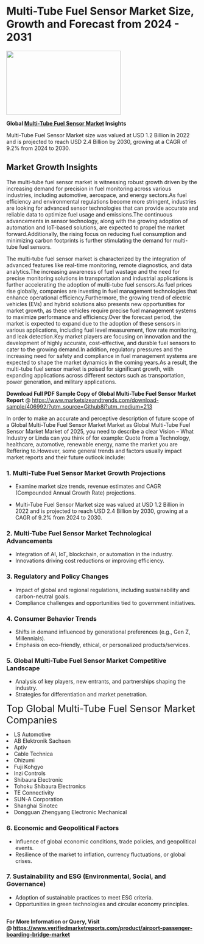 <H1>Multi-Tube Fuel Sensor Market Size, Growth and Forecast from 2024 - 2031</H1><img class="aligncenter size-medium wp-image-584254" src="https://thirdeyenews.in/wp-content/uploads/2024/09/Global-Market-Research-300x168.jpeg" alt="" width="300" height="168" /><p><strong>Global&nbsp;<a href="https://www.marketsizeandtrends.com/download-sample/406992/?utm_source=Github8j?utm_medium=213">Multi-Tube Fuel Sensor Market</a> Insights</strong></p><p>Multi-Tube Fuel Sensor Market size was valued at USD 1.2 Billion in 2022 and is projected to reach USD 2.4 Billion by 2030, growing at a CAGR of 9.2% from 2024 to 2030.</p><p><h2>Market Growth Insights</h2> <p>The multi-tube fuel sensor market is witnessing robust growth driven by the increasing demand for precision in fuel monitoring across various industries, including automotive, aerospace, and energy sectors.As fuel efficiency and environmental regulations become more stringent, industries are looking for advanced sensor technologies that can provide accurate and reliable data to optimize fuel usage and emissions.The continuous advancements in sensor technology, along with the growing adoption of automation and IoT-based solutions, are expected to propel the market forward.Additionally, the rising focus on reducing fuel consumption and minimizing carbon footprints is further stimulating the demand for multi-tube fuel sensors.</p> <p>The multi-tube fuel sensor market is characterized by the integration of advanced features like real-time monitoring, remote diagnostics, and data analytics.The increasing awareness of fuel wastage and the need for precise monitoring solutions in transportation and industrial applications is further accelerating the adoption of multi-tube fuel sensors.As fuel prices rise globally, companies are investing in fuel management technologies that enhance operational efficiency.Furthermore, the growing trend of electric vehicles (EVs) and hybrid solutions also presents new opportunities for market growth, as these vehicles require precise fuel management systems to maximize performance and efficiency.Over the forecast period, the market is expected to expand due to the adoption of these sensors in various applications, including fuel level measurement, flow rate monitoring, and leak detection.Key market players are focusing on innovation and the development of highly accurate, cost-effective, and durable fuel sensors to cater to the growing demand.In addition, regulatory pressures and the increasing need for safety and compliance in fuel management systems are expected to shape the market dynamics in the coming years.As a result, the multi-tube fuel sensor market is poised for significant growth, with expanding applications across different sectors such as transportation, power generation, and military applications.<p><span class=""><strong>Download Full PDF Sample Copy of Global Multi-Tube Fuel Sensor Market Report</strong> @ <a href="https://www.marketsizeandtrends.com/download-sample/406992/?utm_source=Github8j?utm_medium=213" target="_blank">https://www.marketsizeandtrends.com/download-sample/406992/?utm_source=Github8j?utm_medium=213</a></span></p><p>In order to make an accurate and perceptive description of future scope of a Global&nbsp;Multi-Tube Fuel Sensor Market Market as Global&nbsp;Multi-Tube Fuel Sensor Market Market of 2025, you need to describe a clear Vision &ndash; What Industry or Linda can you think of for example: Quote from a Technology, healthcare, automotive, renewable energy, name the market you are Reffering to.However, some general trends and factors usually impact market reports and their future outlook include:</p><h3>1.&nbsp;<strong>Multi-Tube Fuel Sensor Market Growth Projections</strong></h3><ul><li>Examine market size trends, revenue estimates and CAGR (Compounded Annual Growth Rate) projections.</li><li><p>Multi-Tube Fuel Sensor Market size was valued at USD 1.2 Billion in 2022 and is projected to reach USD 2.4 Billion by 2030, growing at a CAGR of 9.2% from 2024 to 2030.</p></li></ul><h3>2.&nbsp;<strong>Multi-Tube Fuel Sensor Market Technological Advancements</strong></h3><ul><li>Integration of AI, IoT, blockchain, or automation in the industry.</li><li>Innovations driving cost reductions or improving efficiency.</li></ul><h3>3.&nbsp;<strong>Regulatory and Policy Changes</strong></h3><ul><li>Impact of global and regional regulations, including sustainability and carbon-neutral goals.</li><li>Compliance challenges and opportunities tied to government initiatives.</li></ul><h3>4.&nbsp;<strong>Consumer Behavior Trends</strong></h3><ul><li>Shifts in demand influenced by generational preferences (e.g., Gen Z, Millennials).</li><li>Emphasis on eco-friendly, ethical, or personalized products/services.</li></ul><h3>5.&nbsp;<strong>Global Multi-Tube Fuel Sensor Market Competitive Landscape</strong></h3><ul><li>Analysis of key players, new entrants, and partnerships shaping the industry.</li><li>Strategies for differentiation and market penetration.</li></ul><p data-pm-slice="1 1 []"><span style="color: inherit; font-family: inherit; font-size: 25px;">Top Global Multi-Tube Fuel Sensor Market Companies</span></p><div class="" data-test-id=""><p><li>LS Automotive</li><li> AB Elektronik Sachsen</li><li> Aptiv</li><li> Cable Technica</li><li> Ohizumi</li><li> Fuji Kohgyo</li><li> Inzi Controls</li><li> Shibaura Electronic</li><li> Tohoku Shibaura Electronics</li><li> TE Connectivity</li><li> SUN-A Corporation</li><li> Shanghai Sinotec</li><li> Dongguan Zhengyang Electronic Mechanical</li></p></div><h3>6.&nbsp;<strong>Economic and Geopolitical Factors</strong></h3><ul><li>Influence of global economic conditions, trade policies, and geopolitical events.</li><li>Resilience of the market to inflation, currency fluctuations, or global crises.</li></ul><h3>7.&nbsp;<strong>Sustainability and ESG (Environmental, Social, and Governance)</strong></h3><ul><li>Adoption of sustainable practices to meet ESG criteria.</li><li>Opportunities in green technologies and circular economy principles.</li></ul><h2><strong style="font-size: 14px;">For More Information or Query, Visit @&nbsp;</strong><a style="background-color: #ffffff; font-size: 14px;" href="https://www.marketsizeandtrends.com/report/multi-tube-fuel-sensor-market/" target="_blank">https://www.verifiedmarketreports.com/product/airport-passenger-boarding-bridge-market</a></h2>